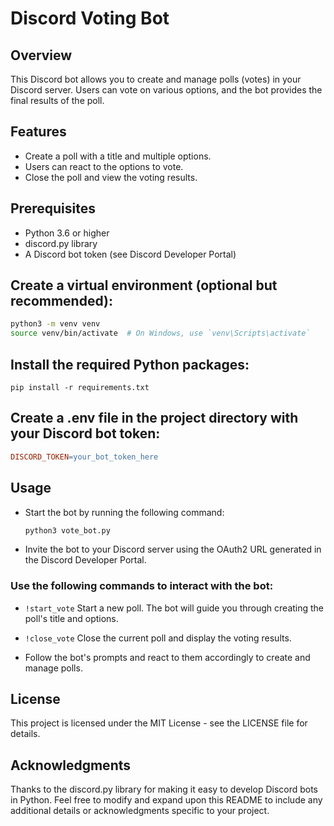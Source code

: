# Discord Voting Bot

## Overview

This Discord bot allows you to create and manage polls (votes) in your Discord server. Users can vote on various options, and the bot provides the final results of the poll.

## Features

- Create a poll with a title and multiple options.
- Users can react to the options to vote.
- Close the poll and view the voting results.

## Prerequisites

- Python 3.6 or higher
- discord.py library
- A Discord bot token (see Discord Developer Portal)

## Create a virtual environment (optional but recommended):

```bash
python3 -m venv venv
source venv/bin/activate  # On Windows, use `venv\Scripts\activate`
```

## Install the required Python packages:

```
pip install -r requirements.txt
```

## Create a .env file in the project directory with your Discord bot token:

```makefile
DISCORD_TOKEN=your_bot_token_here
```

## Usage

- Start the bot by running the following command:

  ```bash
  python3 vote_bot.py
  ```

- Invite the bot to your Discord server using the OAuth2 URL generated in the Discord Developer Portal.

### Use the following commands to interact with the bot:

- `!start_vote` Start a new poll. The bot will guide you through creating the poll's title and options.

- `!close_vote` Close the current poll and display the voting results.

- Follow the bot's prompts and react to them accordingly to create and manage polls.

## License

This project is licensed under the MIT License - see the LICENSE file for details.

## Acknowledgments

Thanks to the discord.py library for making it easy to develop Discord bots in Python.
Feel free to modify and expand upon this README to include any additional details or acknowledgments specific to your project.
